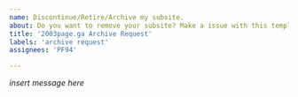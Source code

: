 ```yaml
---
name: Discontinue/Retire/Archive my subsite.
about: Do you want to remove your subsite? Make a issue with this template.
title: '2003page.ga Archive Request'
labels: 'archive request'
assignees: 'PF94'

---
```


*insert message here*
